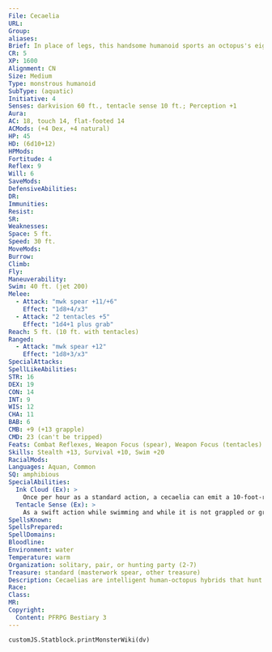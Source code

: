 ```yaml
---
File: Cecaelia
URL: 
Group: 
aliases: 
Brief: In place of legs, this handsome humanoid sports an octopus's eight writhing tentacles.
CR: 5
XP: 1600
Alignment: CN
Size: Medium
Type: monstrous humanoid
SubType: (aquatic)
Initiative: 4
Senses: darkvision 60 ft., tentacle sense 10 ft.; Perception +1
Aura: 
AC: 18, touch 14, flat-footed 14
ACMods: (+4 Dex, +4 natural)
HP: 45
HD: (6d10+12)
HPMods: 
Fortitude: 4
Reflex: 9
Will: 6
SaveMods: 
DefensiveAbilities: 
DR: 
Immunities: 
Resist: 
SR: 
Weaknesses: 
Space: 5 ft.
Speed: 30 ft.
MoveMods: 
Burrow: 
Climb: 
Fly: 
Maneuverability: 
Swim: 40 ft. (jet 200)
Melee: 
  - Attack: "mwk spear +11/+6"
    Effect: "1d8+4/x3"
  - Attack: "2 tentacles +5"
    Effect: "1d4+1 plus grab"
Reach: 5 ft. (10 ft. with tentacles)
Ranged: 
  - Attack: "mwk spear +12"
    Effect: "1d8+3/x3"
SpecialAttacks: 
SpellLikeAbilities: 
STR: 16
DEX: 19
CON: 14
INT: 9
WIS: 12
CHA: 11
BAB: 6
CMB: +9 (+13 grapple)
CMD: 23 (can't be tripped)
Feats: Combat Reflexes, Weapon Focus (spear), Weapon Focus (tentacles)
Skills: Stealth +13, Survival +10, Swim +20
RacialMods: 
Languages: Aquan, Common
SQ: amphibious
SpecialAbilities:
  Ink Cloud (Ex): >
    Once per hour as a standard action, a cecaelia can emit a 10-foot-radius sphere of ink while underwater. This ink cloud provides total concealment and persists for 1 minute.
  Tentacle Sense (Ex): >
    As a swift action while swimming and while it is not grappled or grappling, the cecaelia can spread its tentacles wide to form a sensory net around it. This grants blindsight to a range of 10 feet and lasts as long as the cecaelia concentrates. While this effect lasts, the creature cannot attack with its tentacles or move.
SpellsKnown: 
SpellsPrepared: 
SpellDomains: 
Bloodline: 
Environment: water
Temperature: warm
Organization: solitary, pair, or hunting party (2-7)
Treasure: standard (masterwork spear, other treasure)
Description: Cecaelias are intelligent human-octopus hybrids that hunt coastlines and ocean reefs. A cecaelia's humanoid upper body varies individually but generally ref lects the features of the inhabitants of the  nearest humanoid settlements. Sages think this is an adaptive trait, akin to an octopus's natural camouf lage, allowing cecaelias to mutate within one to two generations to blend in with humanoids sharing their territory. Cecaelia stand 6 feet tall on land, and weigh just over 200 pounds. They generally live to be 60 years old.  Cecaelias don't normally wear clothes, but often carry woven seaweed backpacks. They prefer not to wear armor, though when they do, they prefer light, flexible varieties. Tattoos are a common form of decoration as well.  Cecaelias are inquisitive creatures, but wary of strangers, and are quickly frustrated by wordy attempts at diplomacy-which they nearly always view as attempts at deception. As allies, they can be valuable to coastal communities since they often dig up treasures from the seabed that they then trade for fragments of polished glass or bits of "land fare," as they refer to food not taken from the sea.
Race: 
Class: 
MR: 
Copyright:
  Content: PFRPG Bestiary 3
---
```

```dataviewjs
customJS.Statblock.printMonsterWiki(dv)
```
